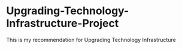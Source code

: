 # Upgrading-Technology-Infrastructure-Project
This is my recommendation for Upgrading Technology Infrastructure
